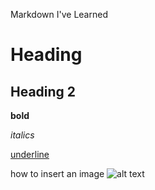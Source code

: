 Markdown I've Learned

# Heading #

## Heading 2 ##

**bold**

*italics*

<ins> underline </ins>

 how to insert an image ![alt text](bookimages/ariel-image.png)
